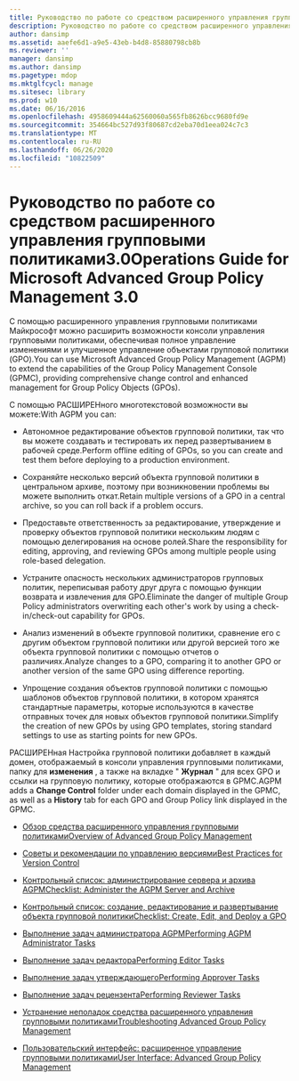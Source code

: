 ```yaml
---
title: Руководство по работе со средством расширенного управления групповыми политиками3.0
description: Руководство по работе со средством расширенного управления групповыми политиками3.0
author: dansimp
ms.assetid: aaefe6d1-a9e5-43eb-b4d8-85880798cb8b
ms.reviewer: ''
manager: dansimp
ms.author: dansimp
ms.pagetype: mdop
ms.mktglfcycl: manage
ms.sitesec: library
ms.prod: w10
ms.date: 06/16/2016
ms.openlocfilehash: 4958609444a62560060a565fb8626bcc9680fd9e
ms.sourcegitcommit: 354664bc527d93f80687cd2eba70d1eea024c7c3
ms.translationtype: MT
ms.contentlocale: ru-RU
ms.lasthandoff: 06/26/2020
ms.locfileid: "10822509"
---
```

# <span data-ttu-id="9269d-103">Руководство по работе со средством расширенного управления групповыми политиками3.0</span><span class="sxs-lookup"><span data-stu-id="9269d-103">Operations Guide for Microsoft Advanced Group Policy Management 3.0</span></span>


<span data-ttu-id="9269d-104">С помощью расширенного управления групповыми политиками Майкрософт можно расширить возможности консоли управления групповыми политиками, обеспечивая полное управление изменениями и улучшенное управление объектами групповой политики (GPO).</span><span class="sxs-lookup"><span data-stu-id="9269d-104">You can use Microsoft Advanced Group Policy Management (AGPM) to extend the capabilities of the Group Policy Management Console (GPMC), providing comprehensive change control and enhanced management for Group Policy Objects (GPOs).</span></span>

<span data-ttu-id="9269d-105">С помощью РАСШИРЕНного многотекстовой возможности вы можете:</span><span class="sxs-lookup"><span data-stu-id="9269d-105">With AGPM you can:</span></span>

-   <span data-ttu-id="9269d-106">Автономное редактирование объектов групповой политики, так что вы можете создавать и тестировать их перед развертыванием в рабочей среде.</span><span class="sxs-lookup"><span data-stu-id="9269d-106">Perform offline editing of GPOs, so you can create and test them before deploying to a production environment.</span></span>

-   <span data-ttu-id="9269d-107">Сохраняйте несколько версий объекта групповой политики в центральном архиве, поэтому при возникновении проблемы вы можете выполнить откат.</span><span class="sxs-lookup"><span data-stu-id="9269d-107">Retain multiple versions of a GPO in a central archive, so you can roll back if a problem occurs.</span></span>

-   <span data-ttu-id="9269d-108">Предоставьте ответственность за редактирование, утверждение и проверку объектов групповой политики нескольким людям с помощью делегирования на основе ролей.</span><span class="sxs-lookup"><span data-stu-id="9269d-108">Share the responsibility for editing, approving, and reviewing GPOs among multiple people using role-based delegation.</span></span>

-   <span data-ttu-id="9269d-109">Устраните опасность нескольких администраторов групповых политик, переписывая работу друг друга с помощью функции возврата и извлечения для GPO.</span><span class="sxs-lookup"><span data-stu-id="9269d-109">Eliminate the danger of multiple Group Policy administrators overwriting each other's work by using a check-in/check-out capability for GPOs.</span></span>

-   <span data-ttu-id="9269d-110">Анализ изменений в объекте групповой политики, сравнение его с другим объектом групповой политики или другой версией того же объекта групповой политики с помощью отчетов о различиях.</span><span class="sxs-lookup"><span data-stu-id="9269d-110">Analyze changes to a GPO, comparing it to another GPO or another version of the same GPO using difference reporting.</span></span>

-   <span data-ttu-id="9269d-111">Упрощение создания объектов групповой политики с помощью шаблонов объектов групповой политики, в котором хранятся стандартные параметры, которые используются в качестве отправных точек для новых объектов групповой политики.</span><span class="sxs-lookup"><span data-stu-id="9269d-111">Simplify the creation of new GPOs by using GPO templates, storing standard settings to use as starting points for new GPOs.</span></span>

<span data-ttu-id="9269d-112">РАСШИРЕНная Настройка групповой политики добавляет в каждый домен, отображаемый в консоли управления групповыми политиками, папку для **изменения** , а также на вкладке " **Журнал** " для всех GPO и ссылки на групповую политику, которые отображаются в GPMC.</span><span class="sxs-lookup"><span data-stu-id="9269d-112">AGPM adds a **Change Control** folder under each domain displayed in the GPMC, as well as a **History** tab for each GPO and Group Policy link displayed in the GPMC.</span></span>

-   [<span data-ttu-id="9269d-113">Обзор средства расширенного управления групповыми политиками</span><span class="sxs-lookup"><span data-stu-id="9269d-113">Overview of Advanced Group Policy Management</span></span>](overview-of-advanced-group-policy-management-agpm30ops.md)

-   [<span data-ttu-id="9269d-114">Советы и рекомендации по управлению версиями</span><span class="sxs-lookup"><span data-stu-id="9269d-114">Best Practices for Version Control</span></span>](best-practices-for-version-control.md)

-   [<span data-ttu-id="9269d-115">Контрольный список: администрирование сервера и архива AGPM</span><span class="sxs-lookup"><span data-stu-id="9269d-115">Checklist: Administer the AGPM Server and Archive</span></span>](checklist-administer-the-agpm-server-and-archive.md)

-   [<span data-ttu-id="9269d-116">Контрольный список: создание, редактирование и развертывание объекта групповой политики</span><span class="sxs-lookup"><span data-stu-id="9269d-116">Checklist: Create, Edit, and Deploy a GPO</span></span>](checklist-create-edit-and-deploy-a-gpo-agpm30ops.md)

-   [<span data-ttu-id="9269d-117">Выполнение задач администратора AGPM</span><span class="sxs-lookup"><span data-stu-id="9269d-117">Performing AGPM Administrator Tasks</span></span>](performing-agpm-administrator-tasks-agpm30ops.md)

-   [<span data-ttu-id="9269d-118">Выполнение задач редактора</span><span class="sxs-lookup"><span data-stu-id="9269d-118">Performing Editor Tasks</span></span>](performing-editor-tasks-agpm30ops.md)

-   [<span data-ttu-id="9269d-119">Выполнение задач утверждающего</span><span class="sxs-lookup"><span data-stu-id="9269d-119">Performing Approver Tasks</span></span>](performing-approver-tasks-agpm30ops.md)

-   [<span data-ttu-id="9269d-120">Выполнение задач рецензента</span><span class="sxs-lookup"><span data-stu-id="9269d-120">Performing Reviewer Tasks</span></span>](performing-reviewer-tasks-agpm30ops.md)

-   [<span data-ttu-id="9269d-121">Устранение неполадок средства расширенного управления групповыми политиками</span><span class="sxs-lookup"><span data-stu-id="9269d-121">Troubleshooting Advanced Group Policy Management</span></span>](troubleshooting-advanced-group-policy-management-agpm30ops.md)

-   [<span data-ttu-id="9269d-122">Пользовательский интерфейс: расширенное управление групповыми политиками</span><span class="sxs-lookup"><span data-stu-id="9269d-122">User Interface: Advanced Group Policy Management</span></span>](user-interface-advanced-group-policy-management-agpm30ops.md)

 

 





